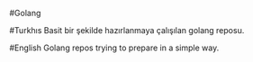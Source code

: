 #Golang

#Turkhıs
Basit bir şekilde hazırlanmaya çalışılan golang reposu. 

#English
Golang repos trying to prepare in a simple way.